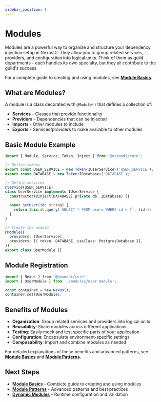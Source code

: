 ```yaml
---
sidebar_position: 1
---
```


# Modules

Modules are a powerful way to organize and structure your dependency injection setup in NexusDI. They allow you to group related services, providers, and configuration into logical units. Think of them as guild departments - each handles its own specialty, but they all contribute to the guild's success.

For a complete guide to creating and using modules, see **[Module Basics](./module-basics.md)**.

## What are Modules?

A module is a class decorated with `@Module()` that defines a collection of:

- **Services** - Classes that provide functionality
- **Providers** - Dependencies that can be injected
- **Imports** - Other modules to include
- **Exports** - Services/providers to make available to other modules

## Basic Module Example

```typescript
import { Module, Service, Token, Inject } from '@nexusdi/core';

// Define tokens
export const USER_SERVICE = new Token<IUserService>('USER_SERVICE');
export const DATABASE = new Token<IDatabase>('DATABASE');

// Define services
@Service(USER_SERVICE)
class UserService implements IUserService {
  constructor(@Inject(DATABASE) private db: IDatabase) {}

  async getUser(id: string) {
    return this.db.query(`SELECT * FROM users WHERE id = ?`, [id]);
  }
}

// Create the module
@Module({
  providers: [UserService],
  providers: [{ token: DATABASE, useClass: PostgresDatabase }],
})
export class UserModule {}
```

## Module Registration

```typescript
import { Nexus } from '@nexusdi/core';
import { UserModule } from './modules/user.module';

const container = new Nexus();
container.set(UserModule);
```

## Benefits of Modules

- **Organization**: Group related services and providers into logical units
- **Reusability**: Share modules across different applications
- **Testing**: Easily mock and test specific parts of your application
- **Configuration**: Encapsulate environment-specific settings
- **Composability**: Import and combine modules as needed

For detailed explanations of these benefits and advanced patterns, see **[Module Basics](./module-basics.md)** and **[Module Patterns](./module-patterns.md)**.

## Next Steps

- **[Module Basics](./module-basics.md)** - Complete guide to creating and using modules
- **[Module Patterns](./module-patterns.md)** - Advanced patterns and best practices
- **[Dynamic Modules](./dynamic-modules.md)** - Runtime configuration and validation
